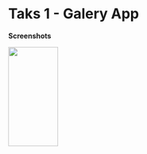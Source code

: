 # Taks 1 - Galery App


**Screenshots**

<img src="![WhatsApp Image 2020-08-21 at 01 23 09 (1)](https://user-images.githubusercontent.com/36292743/90870282-3a1aa380-e34e-11ea-947d-15498a0e4cf7.jpeg)
" width="100" height="200"> 

